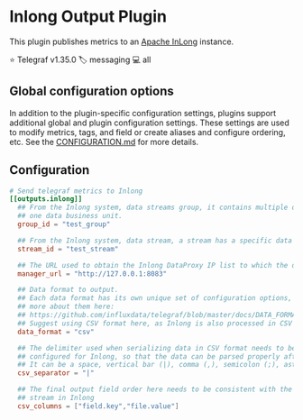 # Inlong Output Plugin

This plugin publishes metrics to an [Apache InLong][inlong] instance.

⭐ Telegraf v1.35.0
🏷️ messaging
💻 all

[inlong]: https://inlong.apache.org

## Global configuration options <!-- @/docs/includes/plugin_config.md -->

In addition to the plugin-specific configuration settings, plugins support
additional global and plugin configuration settings. These settings are used to
modify metrics, tags, and field or create aliases and configure ordering, etc.
See the [CONFIGURATION.md][CONFIGURATION.md] for more details.

[CONFIGURATION.md]: ../../../docs/CONFIGURATION.md#plugins

## Configuration

```toml @sample.conf
# Send telegraf metrics to Inlong
[[outputs.inlong]]
  ## From the Inlong system, data streams group, it contains multiple data streams, and one Group represents
  ## one data business unit.
  group_id = "test_group"

  ## From the Inlong system, data stream, a stream has a specific data source, data format and data sink.
  stream_id = "test_stream"

  ## The URL used to obtain the Inlong DataProxy IP list to which the data will be sent
  manager_url = "http://127.0.0.1:8083"

  ## Data format to output.
  ## Each data format has its own unique set of configuration options, read
  ## more about them here:
  ## https://github.com/influxdata/telegraf/blob/master/docs/DATA_FORMATS_OUTPUT.md
  ## Suggest using CSV format here, as Inlong is also processed in CSV format
  data_format = "csv"

  ## The delimiter used when serializing data in CSV format needs to be consistent with the delimiter
  ## configured for Inlong, so that the data can be parsed properly after it reaches Inlong.
  ## It can be a space, vertical bar (|), comma (,), semicolon (;), asterisk (*), double quotes ("), etc.
  csv_separator = "|"

  ## The final output field order here needs to be consistent with the field order defined by the data
  ## stream in Inlong
  csv_columns = ["field.key","file.value"]
```

